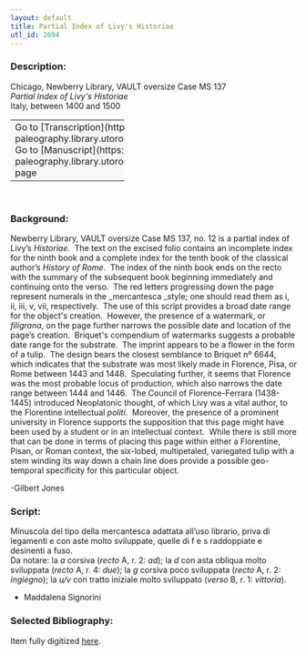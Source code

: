 ```yaml
---
layout: default
title: Partial Index of Livy's Historiae
utl_id: 2694
---
```


### Description:

Chicago, Newberry Library, VAULT oversize Case MS 137<br>
_Partial Index of Livy's Historiae_<br>
Italy, between 1400 and 1500

<table border="0.5" cellpadding="1" cellspacing="1" style="width: 200px; background-color:#F8F8F8;"><tbody><tr><td>Go to [Transcription](https://italian-paleography.library.utoronto.ca/content/transcript_IP_018)<br>
Go to [Manuscript](https://italian-paleography.library.utoronto.ca/islandora/object/italianpaleography%3AIP_018) page</td></tr></tbody></table> 

### Background:

Newberry Library, VAULT oversize Case MS 137, no. 12 is a partial index of Livy’s _Historiae_.  The text on the excised folio contains an incomplete index for the ninth book and a complete index for the tenth book of the classical author’s _History of Rome_.  The index of the ninth book ends on the recto with the summary of the subsequent book beginning immediately and continuing onto the verso.  The red letters progressing down the page represent numerals in the _mercantesca _style; one should read them as i, ii, iii, v, vii, respectively.  The use of this script provides a broad date range for the object's creation.  However, the presence of a watermark, or _filigrana_, on the page further narrows the possible date and location of the page’s creation.  Briquet's compendium of watermarks suggests a probable date range for the substrate.  The imprint appears to be a flower in the form of a tulip.  The design bears the closest semblance to Briquet nº 6644, which indicates that the substrate was most likely made in Florence, Pisa, or Rome between 1443 and 1448.  Speculating further, it seems that Florence was the most probable locus of production, which also narrows the date range between 1444 and 1446.  The Council of Florence-Ferrara (1438-1445) introduced Neoplatonic thought, of which Livy was a vital author, to the Florentine intellectual _politi_.  Moreover, the presence of a prominent university in Florence supports the supposition that this page might have been used by a student or in an intellectual context.  While there is still more that can be done in terms of placing this page within either a Florentine, Pisan, or Roman context, the six-lobed, multipetaled, variegated tulip with a stem winding its way down a chain line does provide a possible geo-temporal specificity for this particular object.

-Gilbert Jones

### Script:

Minuscola del tipo della mercantesca adattata all’uso librario, priva di legamenti e con aste molto sviluppate, quelle di f e s raddoppiate e desinenti a fuso.<br>
Da notare: la _a_ corsiva (_recto_ A, r. 2: _ad_); la _d_ con asta obliqua molto sviluppata (_recto_ A, r. 4: _due_); la _g_ corsiva poco sviluppata (_recto_ A, r. 2: _ingiegno_); la _u/v_ con tratto iniziale molto sviluppato (_verso_ B, r. 1: _vittoria_).<br>
- Maddalena Signorini

### Selected Bibliography:

Item fully digitized [here](http://digcoll.newberry.org/#/item/ia-case_ms_137).


